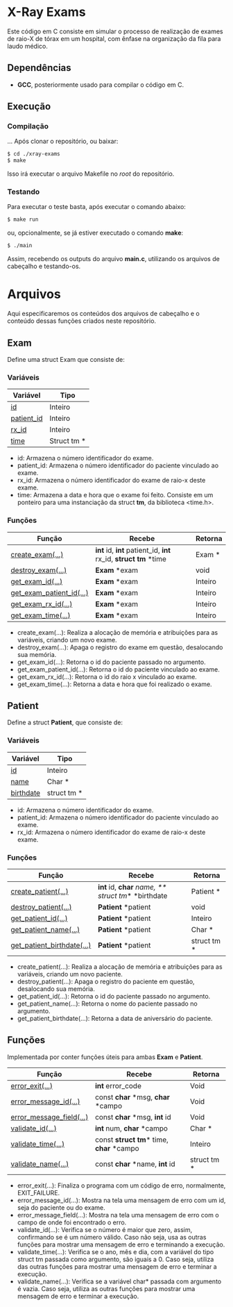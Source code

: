 # X-Ray Exams
Este código em C consiste em simular o processo de realização de exames de raio-X de tórax em um hospital, com ênfase na organização da fila para laudo médico.

## Dependências
- **GCC**, posteriormente usado para compilar o código em C.

## Execução

### Compilação
... Após clonar o repositório, ou baixar:
``` bash
$ cd ./xray-exams
$ make
```
Isso irá executar o arquivo Makefile no _root_ do repositório.

### Testando
Para executar o teste basta, após executar o comando abaixo:

``` bash
$ make run
```
ou, opcionalmente, se já estiver executado o comando **make**:
``` bash
$ ./main	
```
Assim, recebendo os outputs do arquivo **main.c**, utilizando os arquivos de cabeçalho e testando-os.

# Arquivos
Aqui especificaremos os conteúdos dos arquivos de cabeçalho e o conteúdo dessas funções criados neste repositório.

## Exam

Define uma struct Exam que consiste de:

### Variáveis

| Variável                        | Tipo          |
| --------------------------------| --------------|
| [id](src/base/p_init.c)         | Inteiro       |
| [patient_id](src/base/p_init.c) | Inteiro       |
| [rx_id](src/base/p_init.c)      | Inteiro       |
| [time](src/base/p_init.c)       | Struct tm *   |

 - id: Armazena o número identificador do exame.
 - patient_id: Armazena o número identificador do paciente vinculado ao exame.
 - rx_id: Armazena o número identificador do exame de raio-x deste exame.
 - time: Armazena a data e hora que o exame foi feito. Consiste em um ponteiro para uma instanciação da struct **tm**, da biblioteca <time.h>.

 ### Funções
 
| Função                                        | Recebe           | Retorna       |
| --------------------------------------------- | ---------------- | ------------- |
| [create_exam(...)](src/base/p_init.c)         | **int**  id,  **int**  patient_id,  **int**  rx_id,  **struct  tm**  *time | Exam *       |
| [destroy_exam(...)](src/base/p_init.c)        | **Exam**  *exam  | void          |
| [get_exam_id(...)](src/base/p_init.c)         | **Exam**  *exam  | Inteiro       |
| [get_exam_patient_id(...)](src/base/p_init.c) | **Exam**  *exam  | Inteiro       |
| [get_exam_rx_id(...)](src/base/p_init.c)      | **Exam**  *exam  | Inteiro       |
| [get_exam_time(...)](src/base/p_init.c)       | **Exam**  *exam  | Inteiro       |

- create_exam(...): Realiza a alocação de memória e atribuições para as variáveis, criando um novo exame. 
- destroy_exam(...): Apaga o registro do exame em questão, desalocando sua memória.
- get_exam_id(...): Retorna o id do paciente passado no argumento.
- get_exam_patient_id(...): Retorna o id do paciente vinculado ao exame.
- get_exam_rx_id(...): Retorna o id do raio x vinculado ao exame.
- get_exam_time(...): Retorna a data e hora que foi realizado o exame.

## Patient

Define a struct **Patient**, que consiste de:

### Variáveis

| Variável                        | Tipo          |
| ------------------------------- | ------------- |
| [id](src/base/p_init.c)         | Inteiro       |
| [name](src/base/p_init.c)       | Char *        |
| [birthdate](src/base/p_init.c)  | struct tm *   |

 - id: Armazena o número identificador do exame.
 - patient_id: Armazena o número identificador do paciente vinculado ao exame.
 - rx_id: Armazena o número identificador do exame de raio-x deste exame.

### Funções
| Função                                          | Recebe                |Retorna         |
| ----------------------------------------------- | --------------------- | -------------- |
| [create_patient(...)](src/base/p_init.c)        | **int**  id,  **char**  *name, ** struct  tm**  *birthdate | Patient *       |
| [destroy_patient(...)](src/base/p_init.c)       | **Patient**  *patient | void           |
| [get_patient_id(...)](src/base/p_init.c)        | **Patient**  *patient | Inteiro        |
| [get_patient_name(...)](src/base/p_init.c)      | **Patient**  *patient | Char *         |
| [get_patient_birthdate(...)](src/base/p_init.c) | **Patient**  *patient | struct tm *    |

- create_patient(...): Realiza a alocação de memória e atribuições para as variáveis, criando um novo paciente.
- destroy_patient(...): Apaga o registro do paciente em questão, desalocando sua memória.
- get_patient_id(...): Retorna o id do paciente passado no argumento.
- get_patient_name(...): Retorna o nome do paciente passado no argumento.
- get_patient_birthdate(...): Retorna a data de aniversário do paciente.


## Funções
Implementada por conter funções úteis para ambas **Exam** e **Patient**.

| Função                                        |  Recebe                                  | Retorna     |
| ----------------------------------------------|----------------------------------------- | ----------- |
| [error_exit(...)](src/base/p_init.c)          | **int** error_code                       | Void        |
| [error_message_id(...)](src/base/p_init.c)    | const  **char**  *msg,  **char**  *campo | Void        |
| [error_message_field(...)](src/base/p_init.c) | const  **char**  *msg,  **int**  id      | Void        |
| [validate_id(...)](src/base/p_init.c)         | **int**  num,  **char**  *campo          | Char *      |
| [validate_time(...)](src/base/p_init.c)       | const  **struct  tm***  time,  **char**  *campo | Inteiro     |
| [validate_name(...)](src/base/p_init.c)       | const  **char**  *name,  **int**  id     | struct tm * |

- error_exit(...): Finaliza o programa com um código de erro, normalmente, EXIT_FAILURE.
- error_message_id(...): Mostra na tela uma mensagem de erro com um id, seja do paciente ou do exame.
- error_message_field(...): Mostra na tela uma mensagem de erro com o campo de onde foi encontrado o erro.
- validate_id(...): Verifica se o número é maior que zero, assim, confirmando se é um número válido. Caso não seja, usa as outras funções para mostrar uma mensagem de erro e terminando a execução.
- validate_time(...): Verifica se o ano, mês e dia, com a variável do tipo struct tm passada como argumento, são iguais a 0. Caso seja, utiliza das outras funções para mostrar uma mensagem de erro e terminar a execução.
- validate_name(...): Verifica se a variável char* passada com argumento é vazia. Caso seja, utiliza as outras funções para mostrar uma mensagem de erro e terminar a execução.
